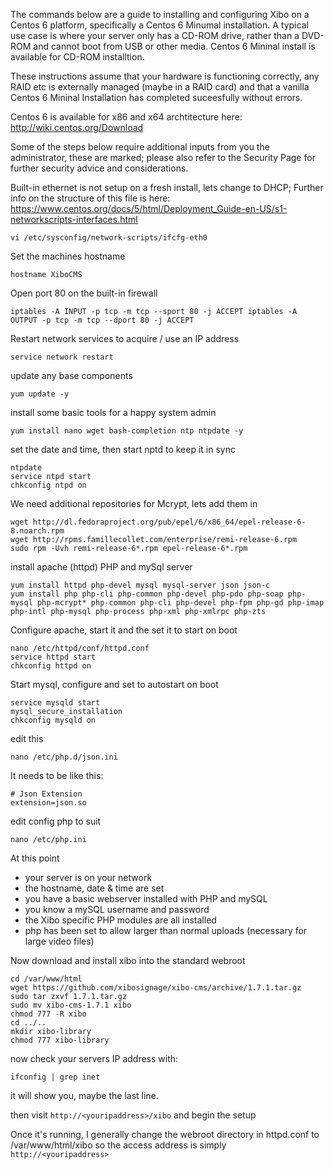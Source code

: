 The commands below are a guide to installing and configuring Xibo on a Centos 6 platform, specifically a Centos 6 Minumal installation.  A typical use case is where your server only has a CD-ROM drive, rather than a DVD-ROM and cannot boot from USB or other media.  Centos 6 Mininal install is available for CD-ROM installtion.

These instructions assume that your hardware is functioning correctly, any RAID etc is externally managed (maybe in a RAID card) and that a vanilla Centos 6 Mininal Installation has completed suceesfully without errors.

Centos 6 is available for x86 and x64 archtitecture here: http://wiki.centos.org/Download

Some of the steps below require additional inputs from you the administrator, these are marked; please also refer to the Security Page for further security advice and considerations.

Built-in ethernet is not setup on a fresh install, lets change to DHCP;
Further info on the structure of this file is here: https://www.centos.org/docs/5/html/Deployment_Guide-en-US/s1-networkscripts-interfaces.html
```
vi /etc/sysconfig/network-scripts/ifcfg-eth0
```
Set the machines hostname
```
hostname XiboCMS
```

Open port 80 on the built-in firewall
```
iptables -A INPUT -p tcp -m tcp --sport 80 -j ACCEPT iptables -A OUTPUT -p tcp -m tcp --dport 80 -j ACCEPT 
```

Restart network services to acquire / use an IP address
```
service network restart
```

update any base components
```
yum update -y
```
install some basic tools for a happy system admin
```
yum install nano wget bash-completion ntp ntpdate -y
```
set the date and time, then start nptd to keep it in sync
```
ntpdate
service ntpd start
chkconfig ntpd on
```
We need additional repositories for Mcrypt, lets add them in
```
wget http://dl.fedoraproject.org/pub/epel/6/x86_64/epel-release-6-8.noarch.rpm
wget http://rpms.famillecollet.com/enterprise/remi-release-6.rpm
sudo rpm -Uvh remi-release-6*.rpm epel-release-6*.rpm
```
install apache (httpd) PHP and mySql server
```
yum install httpd php-devel mysql mysql-server json json-c
yum install php php-cli php-common php-devel php-pdo php-soap php-mysql php-mcrypt* php-common php-cli php-devel php-fpm php-gd php-imap php-intl php-mysql php-process php-xml php-xmlrpc php-zts
```
Configure apache, start it and the set it to start on boot
```
nano /etc/httpd/conf/httpd.conf
service httpd start
chkconfig httpd on
```

Start mysql, configure and set to autostart on boot
```
service mysqld start
mysql_secure_installation
chkconfig mysqld on
```
edit this
```
nano /etc/php.d/json.ini
```
It needs to be like this:
```
# Json Extension
extension=json.so
```

edit config php to suit
```
nano /etc/php.ini
```

At this point
+ your server is on your network  
+ the hostname, date & time are set
+ you have a basic webserver installed with PHP and mySQL
+ you know a mySQL username and password
+ the Xibo specific PHP modules are all installed
+ php has been set to allow larger than normal uploads (necessary for large video files)  

Now download and install xibo into the standard webroot
```
cd /var/www/html
wget https://github.com/xibosignage/xibo-cms/archive/1.7.1.tar.gz
sudo tar zxvf 1.7.1.tar.gz
sudo mv xibo-cms-1.7.1 xibo
chmod 777 -R xibo
cd ../..
mkdir xibo-library
chmod 777 xibo-library
```

now check your servers IP address with:
```
ifconfig | grep inet
```
it will show you, maybe the last line.

then visit `http://<youripaddress>/xibo`
and begin the setup

Once it's running, I generally change the webroot directory in httpd.conf to /var/www/html/xibo so the access address is simply `http://<youripaddress>`
